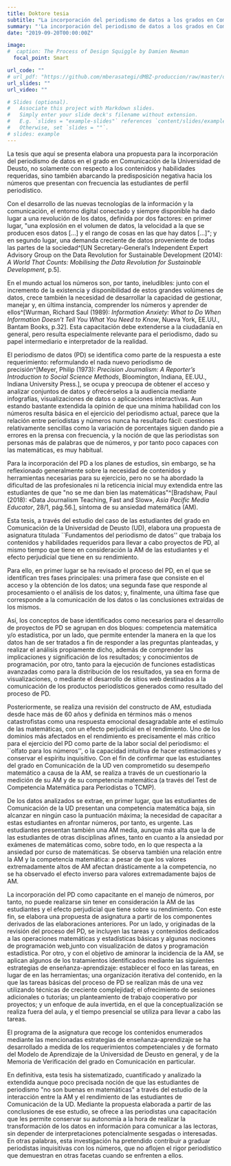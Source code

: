 ```yaml
---
title: Doktore tesia
subtitle: "La incorporación del periodismo de datos a los grados en Comunicación: una propuesta desde la consideración de la ansiedad matemática y su efecto en el rendimiento"
summary: "'La incorporación del periodismo de datos a los grados en Comunicación: Una propuesta desde la consideración de la ansiedad matemática y su efecto en el rendimiento'"
date: "2019-09-20T00:00:00Z"

image:
#  caption: The Process of Design Squiggle by Damien Newman
  focal_point: Smart

url_code: ""
# url_pdf: "https://github.com/mberasategi/dMBZ-produccion/raw/master/output/BerasategiMiren-tesis.pdf"
url_slides: ""
url_video: ""

# Slides (optional).
#   Associate this project with Markdown slides.
#   Simply enter your slide deck's filename without extension.
#   E.g. `slides = "example-slides"` references `content/slides/example-slides.md`.
#   Otherwise, set `slides = ""`.
# slides: example
---
```


La tesis que aquí se presenta elabora una propuesta para la incorporación del periodismo de datos en el grado en Comunicación de la Universidad de Deusto, no solamente con respecto a los contenidos y habilidades requeridas, sino también abarcando la predisposición negativa hacia los números que presentan con frecuencia las estudiantes de perfil periodístico.

Con el desarrollo de las nuevas tecnologías de la información y la comunicación, el entorno digital conectado y siempre disponible ha dado lugar a una revolución de los datos, definida por dos factores: en primer lugar, "una explosión en el volumen de datos, la velocidad a la que se producen esos datos [...] y el rango de cosas en las que hay datos [...]"; y en segundo lugar, una demanda creciente de datos proveniente de todas las partes de la sociedad^[UN Secretary-General’s Independent Expert Advisory Group on the Data Revolution for Sustainable Development (2014): _A World That Counts: Mobilising
the Data Revolution for Sustainable Development_, p.5].

En el mundo actual los números son, por tanto, ineludibles: junto con el incremento de la existencia y disponibilidad de estos grandes volúmenes de datos, crece también la necesidad de desarrollar la capacidad de gestionar, manejar y, en última instancia, comprender los números y aprender de ellos^[Wurman, Richard Saul (1989): _Information Anxiety: What to Do When Information Doesn’t Tell You What You Need to Know_, Nueva York, EE.UU., Bantam Books, p.32]. Esta capacitación debe extenderse a la ciudadanía en general, pero resulta especialmente relevante para el periodismo, dado su papel intermediario e interpretador de la realidad.

El periodismo de datos (PD) se identifica como parte de la respuesta a este requerimiento: reformulando el nada nuevo periodismo de precisión^[Meyer, Philip (1973): _Precision Journalism: A Reporter’s Introduction to Social
Science Methods_, Bloomington, Indiana, EE.UU., Indiana University Press.], se ocupa y preocupa de obtener el acceso y analizar conjuntos de datos y ofrecérselos a la audiencia mediante infografías, visualizaciones de datos o aplicaciones interactivas. Aun estando bastante extendida la opinión de que una mínima habilidad con los números resulta básica en el ejercicio del periodismo actual, parece que la relación entre periodistas y números nunca ha resultado fácil: cuestiones relativamente sencillas como la variación de porcentajes siguen dando pie a errores en la prensa con frecuencia, y la noción de que las periodistas son personas más de palabras que de números, y por tanto poco capaces con las matemáticas, es muy habitual.

Para la incorporación del PD a los planes de estudios, sin embargo, se ha reflexionado generalmente sobre la necesidad de contenidos y herramientas necesarias para su ejercicio, pero no se ha abordado la dificultad de las profesionales ni la reticencia inicial muy extendida entre las estudiantes de que "no se me dan bien las matemáticas"^[Bradshaw, Paul (2018): «Data Journalism Teaching, Fast and Slow», _Asia Pacific Media Educator_, 28/1, pág.56.], síntoma de su ansiedad matemática (AM).

Esta tesis, a través del estudio del caso de las estudiantes del grado en Comunicación de la Universidad de Deusto (UD), elabora una propuesta de asignatura titulada ``Fundamentos del periodismo de datos'' que trabaja los contenidos y habilidades requeridos para llevar a cabo proyectos de PD, al mismo tiempo que tiene en consideración la AM de las estudiantes y el efecto perjudicial que tiene en su rendimiento.

Para ello, en primer lugar se ha revisado el proceso del PD, en el que se identifican tres fases principales: una primera fase que consiste en el acceso y la obtención de los datos; una segunda fase que responde al procesamiento o el análisis de los datos; y, finalmente, una última fase que corresponde a la comunicación de los datos o las conclusiones extraídas de los mismos.

Así, los conceptos de base identificados como necesarios para el desarrollo de proyectos de PD se agrupan en dos bloques: competencia matemática y/o estadística, por un lado, que permite entender la manera en la que los datos han de ser tratados a fin de responder a las preguntas planteadas, y realizar el análisis propiamente dicho, además de comprender las implicaciones y significación de los resultados; y conocimientos de programación, por otro, tanto para la ejecución de funciones estadísticas avanzadas como para la distribución de los resultados, ya sea en forma de visualizaciones, o mediante el desarrollo de sitios web destinados a la comunicación de los productos periodísticos generados como resultado del proceso de PD.

Posteriormente, se realiza una revisión del constructo de AM, estudiada desde hace más de 60 años y definida en términos más o menos catastrofistas como una respuesta emocional desagradable ante el estímulo de las matemáticas, con un efecto perjudicial en el rendimiento. Uno de los dominios más afectados en el rendimiento es precisamente el más crítico para el ejercicio del PD como parte de la labor social del periodismo: el ``olfato para los números'', o la capacidad intuitiva de hacer estimaciones y conservar el espíritu inquisitivo. Con el fin de confirmar que las estudiantes del grado en Comunicación de la UD ven comprometido su desempeño matemático a causa de la AM, se realiza a través de un cuestionario la medición de su AM y de su competencia matemática (a través del Test de Competencia Matemática para Periodistas o TCMP).

De los datos analizados se extrae, en primer lugar, que las estudiantes de Comunicación de la UD presentan una competencia matemática baja, sin alcanzar en ningún caso la puntuación máxima; la necesidad de capacitar a estas estudiantes en afrontar números, por tanto, es urgente. Las estudiantes presentan también una AM media, aunque más alta que la de las estudiantes de otras disciplinas afines, tanto en cuanto a la ansiedad por exámenes de matemáticas como, sobre todo, en lo que respecta a la ansiedad por curso de matemáticas. Se observa también una relación entre la AM y la competencia matemática: a pesar de que los valores extremadamente altos de AM afectan drásticamente a la competencia, no se ha observado el efecto inverso para valores extremadamente bajos de AM.

La incorporación del PD como capacitante en el manejo de números, por tanto, no puede realizarse sin tener en consideración la AM de las estudiantes y el efecto perjudicial que tiene sobre su rendimiento. Con este fin, se elabora una propuesta de asignatura a partir de los componentes derivados de las elaboraciones anteriores. Por un lado, y originadas de la revisión del proceso del PD, se incluyen las tareas y contenidos dedicados a las operaciones matemáticas y estadísticas básicas y algunas nociones de programación web,junto con visualización de datos y programación estadística. Por otro, y con el objetivo de aminorar la incidencia de la AM, se aplican algunos de los tratamientos identificados mediante las siguientes estrategias de enseñanza-aprendizaje: establecer el foco en las tareas, en lugar de en las herramientas; una organización iterativa del contenido, en la que las tareas básicas del proceso de PD se realizan más de una vez utilizando técnicas de creciente complejidad; el ofrecimiento de sesiones adicionales o tutorías; un planteamiento de trabajo cooperativo por proyectos; y un enfoque de aula invertida, en el que la conceptualización se realiza fuera del aula, y el tiempo presencial se utiliza para llevar a cabo las tareas.

El programa de la asignatura que recoge los contenidos enumerados mediante las mencionadas estrategias de enseñanza-aprendizaje se ha desarrollado a medida de los requerimientos competenciales y de formato del Modelo de Aprendizaje de la Universidad de Deusto en general, y de la Memoria de Verificación del grado en Comunicación en particular.

En definitiva, esta tesis ha sistematizado, cuantificado y analizado la extendida aunque poco precisada noción de que las estudiantes de periodismo "no son buenas en matemáticas" a través del estudio de la interacción entre la AM y el rendimiento de las estudiantes de Comunicación de la UD. Mediante la propuesta elaborada a partir de las conclusiones de ese estudio, se ofrece a las periodistas una capacitación que les permite conservar su autonomía a la hora de realizar la transformación de los datos en información para comunicar a las lectoras, sin depender de interpretaciones potencialmente sesgadas o interesadas. En otras palabras, esta investigación ha pretendido contribuir a graduar periodistas inquisitivas con los números, que no aflojen el rigor periodístico que demuestran en otras facetas cuando se enfrenten a ellos.